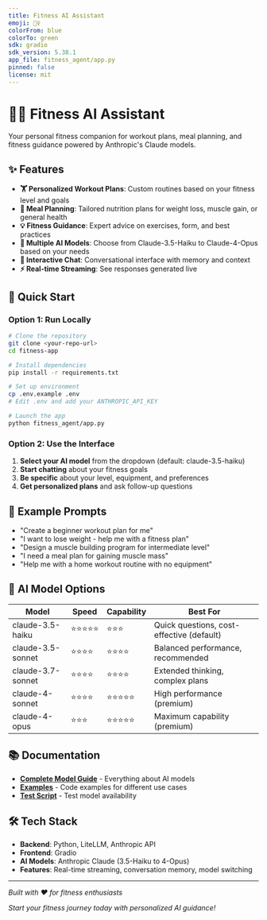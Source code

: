 ```yaml
---
title: Fitness AI Assistant
emoji: 🏋️‍♀️
colorFrom: blue
colorTo: green
sdk: gradio
sdk_version: 5.38.1
app_file: fitness_agent/app.py
pinned: false
license: mit
---
```


# 🏋️‍♀️ Fitness AI Assistant

Your personal fitness companion for workout plans, meal planning, and fitness guidance powered by Anthropic's Claude models.

## ✨ Features

- **🏋️ Personalized Workout Plans**: Custom routines based on your fitness level and goals
- **🥗 Meal Planning**: Tailored nutrition plans for weight loss, muscle gain, or general health
- **💡 Fitness Guidance**: Expert advice on exercises, form, and best practices
- **🤖 Multiple AI Models**: Choose from Claude-3.5-Haiku to Claude-4-Opus based on your needs
- **💬 Interactive Chat**: Conversational interface with memory and context
- **⚡ Real-time Streaming**: See responses generated live

## 🚀 Quick Start

### Option 1: Run Locally
```bash
# Clone the repository
git clone <your-repo-url>
cd fitness-app

# Install dependencies
pip install -r requirements.txt

# Set up environment
cp .env.example .env
# Edit .env and add your ANTHROPIC_API_KEY

# Launch the app
python fitness_agent/app.py
```

### Option 2: Use the Interface
1. **Select your AI model** from the dropdown (default: claude-3.5-haiku)
2. **Start chatting** about your fitness goals
3. **Be specific** about your level, equipment, and preferences
4. **Get personalized plans** and ask follow-up questions

## 🎯 Example Prompts

- "Create a beginner workout plan for me"
- "I want to lose weight - help me with a fitness plan"
- "Design a muscle building program for intermediate level"
- "I need a meal plan for gaining muscle mass"
- "Help me with a home workout routine with no equipment"

## 🤖 AI Model Options

| Model | Speed | Capability | Best For |
|-------|--------|------------|----------|
| claude-3.5-haiku | ⭐⭐⭐⭐⭐ | ⭐⭐⭐ | Quick questions, cost-effective (default) |
| claude-3.5-sonnet | ⭐⭐⭐⭐ | ⭐⭐⭐⭐ | Balanced performance, recommended |
| claude-3.7-sonnet | ⭐⭐⭐⭐ | ⭐⭐⭐⭐ | Extended thinking, complex plans |
| claude-4-sonnet | ⭐⭐⭐⭐ | ⭐⭐⭐⭐⭐ | High performance (premium) |
| claude-4-opus | ⭐⭐⭐ | ⭐⭐⭐⭐⭐ | Maximum capability (premium) |

## 📚 Documentation

- **[Complete Model Guide](fitness_agent/COMPLETE_MODEL_GUIDE.md)** - Everything about AI models
- **[Examples](fitness_agent/examples.py)** - Code examples for different use cases
- **[Test Script](fitness_agent/test_updated_models.py)** - Test model availability

## 🛠️ Tech Stack

- **Backend**: Python, LiteLLM, Anthropic API
- **Frontend**: Gradio
- **AI Models**: Anthropic Claude (3.5-Haiku to 4-Opus)
- **Features**: Real-time streaming, conversation memory, model switching

---

*Built with ❤️ for fitness enthusiasts*

*Start your fitness journey today with personalized AI guidance!*
